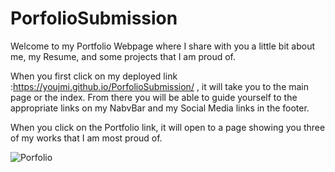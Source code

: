 # PorfolioSubmission

Welcome to my Portfolio Webpage where I share with you a little bit about me, my Resume, and some projects that I am proud of. 

 When you first click on my deployed link :https://youjmi.github.io/PorfolioSubmission/ , it will take you to the main page or the index. From there you will be able to guide yourself to the appropriate links on my NabvBar and my Social Media links in the footer.

 When you click on the Portfolio link, it will open to a page showing you three of my works that I am most proud of. 

![Porfolio](./photos/ScreenShot2021-01-14at9.58.24PM.png)

